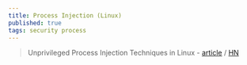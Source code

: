 ```yaml
---
title: Process Injection (Linux)
published: true
tags: security process
---
```

> Unprivileged Process Injection Techniques in Linux - [article](https://joev.dev/posts/unprivileged-process-injection-techniques-in-linux) / [HN](https://news.ycombinator.com/item?id=38801183)